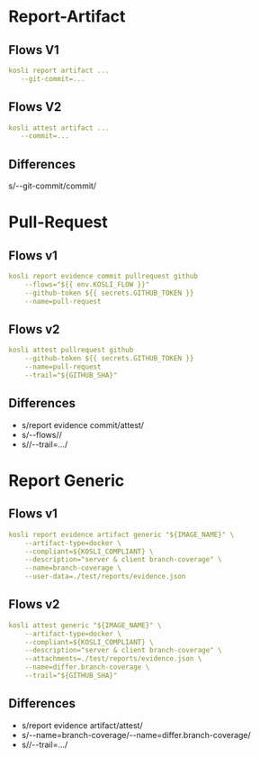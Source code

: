 
# Report-Artifact

## Flows V1
```yml
kosli report artifact ...
   --git-commit=...
```

## Flows V2
```yml
kosli attest artifact ...
   --commit=...
```

## Differences
s/--git-commit/commit/


# Pull-Request

## Flows v1

```yml
kosli report evidence commit pullrequest github
    --flows="${{ env.KOSLI_FLOW }}"
    --github-token ${{ secrets.GITHUB_TOKEN }}
    --name=pull-request
```

## Flows v2

```yml
kosli attest pullrequest github
    --github-token ${{ secrets.GITHUB_TOKEN }}
    --name=pull-request
    --trail="${GITHUB_SHA}"
```

## Differences

- s/report evidence commit/attest/
- s/--flows//
- s//--trail=.../


# Report Generic

## Flows v1

```yml
kosli report evidence artifact generic "${IMAGE_NAME}" \
    --artifact-type=docker \
    --compliant=${KOSLI_COMPLIANT} \
    --description="server & client branch-coverage" \
    --name=branch-coverage \
    --user-data=./test/reports/evidence.json
```

## Flows v2

```yml
kosli attest generic "${IMAGE_NAME}" \
    --artifact-type=docker \
    --compliant=${KOSLI_COMPLIANT} \
    --description="server & client branch-coverage" \
    --attachments=./test/reports/evidence.json \
    --name=differ.branch-coverage \
    --trail="${GITHUB_SHA}"
```

## Differences

- s/report evidence artifact/attest/
- s/--name=branch-coverage/--name=differ.branch-coverage/
- s//--trail=.../

